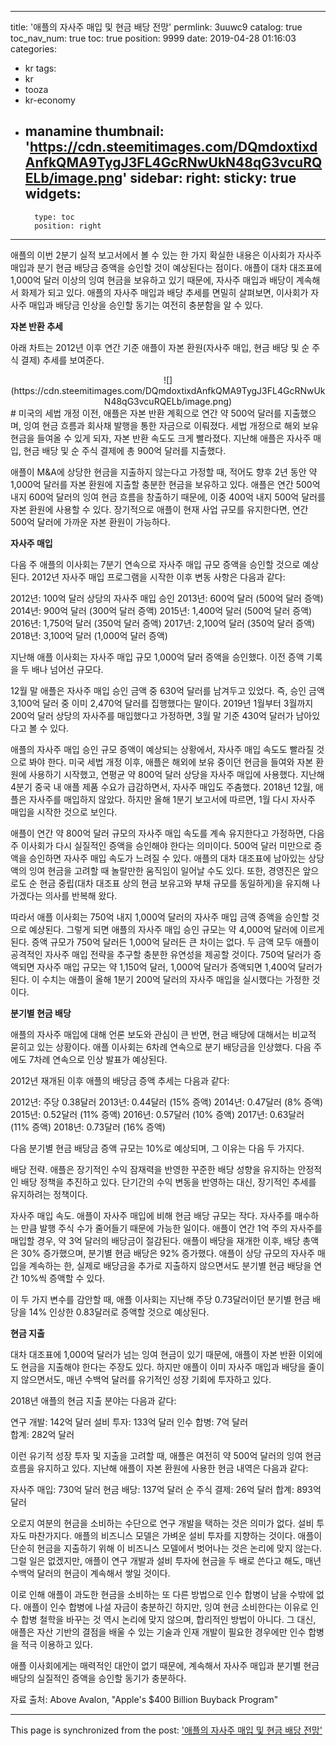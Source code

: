 
---
title: '애플의 자사주 매입 및 현금 배당 전망'
permlink: 3uuwc9
catalog: true
toc_nav_num: true
toc: true
position: 9999
date: 2019-04-28 01:16:03
categories:
- kr
tags:
- kr
- tooza
- kr-economy
- manamine
thumbnail: 'https://cdn.steemitimages.com/DQmdoxtixdAnfkQMA9TygJ3FL4GcRNwUkN48qG3vcuRQELb/image.png'
sidebar:
    right:
        sticky: true
widgets:
    -
        type: toc
        position: right
---


애플의 이번 2분기 실적 보고서에서 볼 수 있는 한 가지 확실한 내용은 이사회가 자사주 매입과 분기 현금 배당금 증액을 승인할 것이 예상된다는 점이다. 애플이 대차 대조표에 1,000억 달러 이상의 잉여 현금을 보유하고 있기 때문에, 자사주 매입과 배당이 계속해서 화제가 되고 있다. 애플의 자사주 매입과 배당 추세를 면밀히 살펴보면, 이사회가 자사주 매입과 배당금 인상을 승인할 동기는 여전히 충분함을 알 수 있다.

 

**자본 반환 추세**

 

아래 차트는 2012년 이후 연간 기준 애플이 자본 환원(자사주 매입, 현금 배당 및 순 주식 결제) 추세를 보여준다. 

<center>
![](https://cdn.steemitimages.com/DQmdoxtixdAnfkQMA9TygJ3FL4GcRNwUkN48qG3vcuRQELb/image.png)
</center>
#
미국의 세법 개정 이전, 애플은 자본 반환 계획으로 연간 약 500억 달러를 지출했으며, 잉여 현금 흐름과 회사채 발행을 통한 자금으로 이뤄졌다. 세법 개정으로 해외 보유 현금을 들여올 수 있게 되자, 자본 반환 속도도 크게 빨라졌다. 지난해 애플은 자사주 매입, 현금 배당 및 순 주식 결제에 총 900억 달러를 지출했다. 

 

애플이 M&A에 상당한 현금을 지출하지 않는다고 가정할 때, 적어도 향후 2년 동안 약 1,000억 달러를 자본 환원에 지출할 충분한 현금을 보유하고 있다. 애플은 연간 500억 내지 600억 달러의 잉여 현금 흐름을 창출하기 때문에, 이중 400억 내지 500억 달러를 자본 환원에 사용할 수 있다. 장기적으로 애플이 현재 사업 규모를 유지한다면, 연간 500억 달러에 가까운 자본 환원이 가능하다. 

 

**자사주 매입**

 

다음 주 애플의 이사회는 7분기 연속으로 자사주 매입 규모 증액을 승인할 것으로 예상된다. 2012년 자사주 매입 프로그램을 시작한 이후 변동 사항은 다음과 같다:

 

2012년:    100억 달러 상당의 자사주 매입 승인
2013년:    600억 달러 (500억 달러 증액)
2014년:    900억 달러 (300억 달러 증액)
2015년: 1,400억 달러 (500억 달러 증액)
2016년: 1,750억 달러 (350억 달러 증액) 
2017년: 2,100억 달러 (350억 달러 증액) 
2018년: 3,100억 달러 (1,000억 달러 증액)

 

지난해 애플 이사회는 자사주 매입 규모 1,000억 달러 증액을 승인했다. 이전 증액 기록을 두 배나 넘어선 규모다. 

 

12월 말 애플은 자사주 매입 승인 금액 중 630억 달러를 남겨두고 있었다. 즉, 승인 금액 3,100억 달러 중 이미 2,470억 달러를 집행했다는 말이다. 2019년 1월부터 3월까지 200억 달러 상당의 자사주를 매입했다고 가정하면, 3월 말 기준 430억 달러가 남아있다고 볼 수 있다.

 

애플의 자사주 매입 승인 규모 증액이 예상되는 상황에서, 자사주 매입 속도도 빨라질 것으로 봐야 한다. 미국 세법 개정 이후, 애플은 해외에 보유 중이던 현금을 들여와 자본 환원에 사용하기 시작했고, 연평균 약 800억 달러 상당을 자사주 매입에 사용했다. 지난해 4분기 중국 내 애플 제품 수요가 급감하면서, 자사주 매입도 주춤했다. 2018년 12월, 애플은 자사주를 매입하지 않았다. 하지만 올해 1분기 보고서에 따르면, 1월 다시 자사주 매입을 시작한 것으로 보인다. 

 

애플이 연간 약 800억 달러 규모의 자사주 매입 속도를 계속 유지한다고 가정하면, 다음 주 이사회가 다시 실질적인 증액을 승인해야 한다는 의미이다. 500억 달러 미만으로 증액을 승인하면 자사주 매입 속도가 느려질 수 있다. 애플의 대차 대조표에 남아있는 상당액의 잉여 현금을 고려할 때 놀랄만한 움직임이 일어날 수도 있다. 또한, 경영진은 앞으로도 순 현금 중립(대차 대조표 상의 현금 보유고와 부채 규모를 동일하게)을 유지해 나가겠다는 의사를 반복해 왔다. 

 

따라서 애플 이사회는 750억 내지 1,000억 달러의 자사주 매입 금액 증액을 승인할 것으로 예상된다. 그렇게 되면 애플의 자사주 매입 승인 규모는 약 4,000억 달러에 이르게 된다. 증액 규모가 750억 달러든 1,000억 달러든 큰 차이는 없다. 두 금액 모두 애플이 공격적인 자사주 매입 전략을 추구할 충분한 유연성을 제공할 것이다. 750억 달러가 증액되면 자사주 매입 규모는 약 1,150억 달러, 1,000억 달러가 증액되면 1,400억 달러가 된다. 이 수치는 애플이 올해 1분기 200억 달러의 자사주 매입을 실시했다는 가정한 것이다. 

 

**분기별 현금 배당**

 

애플의 자사주 매입에 대해 언론 보도와 관심이 큰 반면, 현금 배당에 대해서는 비교적 묻히고 있는 상황이다. 애플 이사회는 6차례 연속으로 분기 배당금을 인상했다. 다음 주에도 7차례 연속으로 인상 발표가 예상된다.

 

2012년 재개된 이후 애플의 배당금 증액 추세는 다음과 같다:

 

2012년: 주당 0.38달러
2013년: 0.44달러 (15% 증액)
2014년: 0.47달러 (8% 증액)
2015년: 0.52달러 (11% 증액)
2016년: 0.57달러 (10% 증액)
2017년: 0.63달러 (11% 증액)
2018년: 0.73달러 (16% 증액)

 

다음 분기별 현금 배당금 증액 규모는 10%로 예상되며, 그 이유는 다음 두 가지다. 

 

배당 전략. 애플은 장기적인 수익 잠재력을 반영한 꾸준한 배당 성향을 유지하는 안정적인 배당 정책을 추진하고 있다. 단기간의 수익 변동을 반영하는 대신, 장기적인 추세를 유지하려는 정책이다. 

 

자사주 매입 속도. 애플이 자사주 매입에 비해 현금 배당 규모는 작다. 자사주를 매수하는 만큼 발행 주식 수가 줄어들기 때문에 가능한 일이다. 애플이 연간 1억 주의 자사주를 매입할 경우, 약 3억 달러의 배당금이 절감된다. 애플이 배당을 재개한 이후, 배당 총액은 30% 증가했으며, 분기별 현금 배당은 92% 증가했다. 애플이 상당 규모의 자사주 매입을 계속하는 한, 실제로 배당금을 추가로 지출하지 않으면서도 분기별 현금 배당을 연간 10%씩 증액할 수 있다. 

 

이 두 가지 변수를 감안할 때, 애플 이사회는 지난해 주당 0.73달러이던 분기별 현금 배당을 14% 인상한 0.83달러로 증액할 것으로 예상된다.

 

**현금 지출**

 

대차 대조표에 1,000억 달러가 넘는 잉여 현금이 있기 때문에, 애플이 자본 반환 이외에도 현금을 지출해야 한다는 주장도 있다. 하지만 애플이 이미 자사주 매입과 배당을 줄이지 않으면서도, 매년 수백억 달러를 유기적인 성장 기회에 투자하고 있다.

 

2018년 애플의 현금 지출 분야는 다음과 같다:

 

연구 개발: 142억 달러
설비 투자: 133억 달러
인수 합병:     7억 달러  
합계:         282억 달러

 

이런 유기적 성장 투자 및 지출을 고려할 때, 애플은 여전히 약 ​​500억 달러의 잉여 현금 흐름을 유지하고 있다. 지난해 애플이 자본 환원에 사용한 현금 내역은 다음과 같다:

 

자사주 매입: 730억 달러
현금 배당:     137억 달러
순 주식 결제:  26억 달러 
합계:                 893억 달러

 

오로지 여분의 현금을 소비하는 수단으로 연구 개발을 택하는 것은 의미가 없다. 설비 투자도 마찬가지다. 애플의 비즈니스 모델은 가벼운 설비 투자를 지향하는 것이다. 애플이 단순히 현금을 지출하기 위해 이 비즈니스 모델에서 벗어나는 것은 논리에 맞지 않는다. 그럴 일은 없겠지만, 애플이 연구 개발과 설비 투자에 현금을 두 배로 쓴다고 해도, 매년 수백억 달러의 현금이 계속해서 쌓일 것이다.

 

이로 인해 애플이 과도한 현금을 소비하는 또 다른 방법으로 인수 합병이 남을 수밖에 없다. 애플이 인수 합병에 나설 자금이 충분하긴 하지만, 잉여 현금 소비한다는 이유로 인수 합병 철학을 바꾸는 것 역시 논리에 맞지 않으며, 합리적인 방법이 아니다. 그 대신, 애플은 자산 기반의 결점을 배울 수 있는 기술과 인재 개발이 필요한 경우에만 인수 합병을 적극 이용하고 있다.

 

애플 이사회에게는 매력적인 대안이 없기 때문에, 계속해서 자사주 매입과 분기별 현금 배당의 실질적인 증액을 승인할 동기가 충분하다. 

 

자료 출처: Above Avalon, "Apple's $400 Billion Buyback Program"

- - -

This page is synchronized from the post: ['애플의 자사주 매입 및 현금 배당 전망'](https://steemit.com/@pius.pius/3uuwc9)
